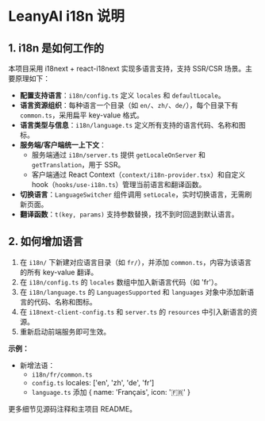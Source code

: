 # LeanyAI i18n 说明

## 1. i18n 是如何工作的

本项目采用 i18next + react-i18next 实现多语言支持，支持 SSR/CSR 场景。主要原理如下：

- **配置支持语言**：`i18n/config.ts` 定义 `locales` 和 `defaultLocale`。
- **语言资源组织**：每种语言一个目录（如 `en/`、`zh/`、`de/`），每个目录下有 `common.ts`，采用扁平 key-value 格式。
- **语言类型与信息**：`i18n/language.ts` 定义所有支持的语言代码、名称和图标。
- **服务端/客户端统一上下文**：
  - 服务端通过 `i18n/server.ts` 提供 `getLocaleOnServer` 和 `getTranslation`，用于 SSR。
  - 客户端通过 React Context（`context/i18n-provider.tsx`）和自定义 hook（`hooks/use-i18n.ts`）管理当前语言和翻译函数。
- **切换语言**：`LanguageSwitcher` 组件调用 `setLocale`，实时切换语言，无需刷新页面。
- **翻译函数**：`t(key, params)` 支持参数替换，找不到时回退到默认语言。

## 2. 如何增加语言

1. 在 `i18n/` 下新建对应语言目录（如 `fr/`），并添加 `common.ts`，内容为该语言的所有 key-value 翻译。
2. 在 `i18n/config.ts` 的 `locales` 数组中加入新语言代码（如 'fr'）。
3. 在 `i18n/language.ts` 的 `LanguagesSupported` 和 `languages` 对象中添加新语言的代码、名称和图标。
4. 在 `i18next-client-config.ts` 和 `server.ts` 的 `resources` 中引入新语言的资源。
5. 重新启动前端服务即可生效。

**示例：**
- 新增法语：
  - `i18n/fr/common.ts`
  - `config.ts` locales: ['en', 'zh', 'de', 'fr']
  - `language.ts` 添加 { name: 'Français', icon: '🇫🇷' }

更多细节见源码注释和主项目 README。